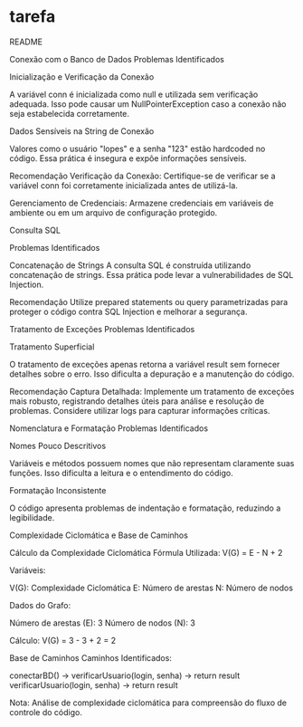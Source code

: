 # tarefa

README

Conexão com o Banco de Dados Problemas Identificados

Inicialização e Verificação da Conexão

A variável conn é inicializada como null e utilizada sem verificação adequada. Isso pode causar um NullPointerException caso a conexão não seja estabelecida corretamente.

Dados Sensíveis na String de Conexão

Valores como o usuário "lopes" e a senha "123" estão hardcoded no código. Essa prática é insegura e expõe informações sensíveis.

Recomendação Verificação da Conexão: Certifique-se de verificar se a variável conn foi corretamente inicializada antes de utilizá-la.

Gerenciamento de Credenciais: Armazene credenciais em variáveis de ambiente ou em um arquivo de configuração protegido.

Consulta SQL

Problemas Identificados

Concatenação de Strings A consulta SQL é construída utilizando concatenação de strings. Essa prática pode levar a vulnerabilidades de SQL Injection.

Recomendação Utilize prepared statements ou query parametrizadas para proteger o código contra SQL Injection e melhorar a segurança.

Tratamento de Exceções Problemas Identificados

Tratamento Superficial

O tratamento de exceções apenas retorna a variável result sem fornecer detalhes sobre o erro. Isso dificulta a depuração e a manutenção do código.

Recomendação Captura Detalhada: Implemente um tratamento de exceções mais robusto, registrando detalhes úteis para análise e resolução de problemas. Considere utilizar logs para capturar informações críticas.

Nomenclatura e Formatação Problemas Identificados

Nomes Pouco Descritivos

Variáveis e métodos possuem nomes que não representam claramente suas funções. Isso dificulta a leitura e o entendimento do código.

Formatação Inconsistente

O código apresenta problemas de indentação e formatação, reduzindo a legibilidade.

Complexidade Ciclomática e Base de Caminhos

Cálculo da Complexidade Ciclomática Fórmula Utilizada: V(G) = E - N + 2

Variáveis:

V(G): Complexidade Ciclomática E: Número de arestas N: Número de nodos

Dados do Grafo:

Número de arestas (E): 3 Número de nodos (N): 3

Cálculo: V(G) = 3 - 3 + 2 = 2

Base de Caminhos Caminhos Identificados:

conectarBD() -> verificarUsuario(login, senha) -> return result verificarUsuario(login, senha) -> return result

Nota: Análise de complexidade ciclomática para compreensão do fluxo de controle do código.
